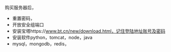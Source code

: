 购买服务器后，

- 重置密码，
- 开放安全组端口
- 安装宝塔https://www.bt.cn/new/download.html，记住登陆地址账号及密码
- 安装软件python，tomcat，node，java
- mysql，mongodb，redis，
